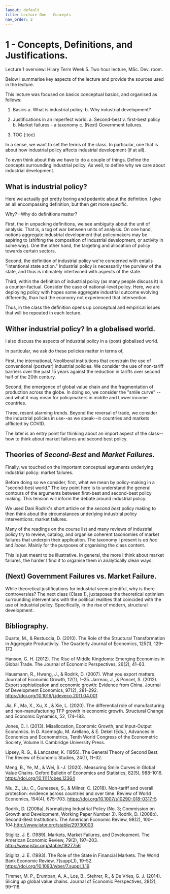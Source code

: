 ```yaml
---
layout: default
title: Lecture One - Concepts
nav_order: 2
---
```


# 1 - Concepts, Definitions, and Justifications.

Lecture 1 overview: Hilary Term Week 5. Two hour lecture, MSc. Dev. room.

Below I summarise key aspects of the lecture and provide the sources used in the lecture. 


This lecture was focused on basics conceptual basics, and organised as follows:

1. Basics
	a. What is industrial policy.
	b. Why industrial development?
2. Justifications in an imperfect world.
	a. Second-best v. first-best policy
	b. Market failures - a taxonomy
	c. (Next) Government failures.


1. TOC
{:toc}


In a sense, we want to set the terms of the class. In particular, one that is about how industrial policy affects industrial development (if at all).

To even think about this we have to do a couple of things. Define the concepts surrounding industrial policy. As well, to define why we care about industrial development.


## What is industrial policy?

Here we actually get pretty boring and pedantic about the definition. I give an all encompassing definition, but then get more specific.

Why?--Why do definitions matter?

First, the in unpacking definitions, we see ambiguity about the unit of analysis. That is, a tug of war between units of analysis. On one hand, notions aggregate industrial development that policymakers may be aspiring to (shifting the composition of industrial development, or activity in some way). One the other hand, the targeting and allocation of policy towards certain sectors. 

Second, the definition of industrial policy we're concerned with entails "intentional state action." Industrial policy is necessarily the purview of the state, and thus is intimately intertwined with aspects of the state. 

Third, within the definition of industrial policy (as many people discuss it) is a counter-factual. Consider the case of national-level policy. Here, we are deploying policy with hopes some aggregate industrial outcome evolving differently, than had the economy not experienced that intervention.

Thus, in the class the definition opens up conceptual and empirical issues that will be repeated in each lecture.


## Wither industrial policy? In a globalised world. 

I also discuss the aspects of industrial policy in a (post) globalised world. 

In particular, we ask do these policies matter in terms of, 

First, the international, Neoliberal institutions that constrain the use of conventional (postwar) industrial policies. We consider the use of non-tariff barriers over the past 15 years against the reduction in tariffs over second half of the 20th century. 

Second, the emergence of global value chain and the fragmentation of production across the globe. In doing so, we consider the "smile curve" -- and what it may mean for policymakers in middle and Lower income countries. 

Three, resent alarming trends. Beyond the reversal of trade, we consider the industrial policies in use--as we speak--in countries and markets afflicted by COVID. 

The later is an entry point for thinking about an import aspect of the class--how to think about market failures and second best policy. 



## Theories of _Second-Best_ and _Market Failures._

Finally, we touched on the important conceptual arguments underlying industrial policy: market failures.

Before doing so we consider, first, what we mean by policy-making in a "second-best world." The key point here is to understand the general contours of the arguments between first-best and second-best policy making. This tension will inform the debate around industrial policy.

We used Dani Rodrik's short article on the _second best_ policy making to then think about the circumstances underlying industrial policy interventions: market failures. 

Many of the readings on the course list and many reviews of industrial policy try to review, catalog, and organise coherent taxonomies of market failures that underpin their application. The taxonomy I present is _ad hoc_ and _loose_. Mainly for the purposes of organising the class content. 

This is just meant to be illustrative. In general, the more I think about market failures, the harder I find it to organise them in analytically clean ways. 


## (Next) Government Failures vs. Market Failure. 

While theoretical justifications for industrial seem plentiful, why is there controversies? The next class (Class 1), juxtaposes the theoretical optimism surrounding interventions with the political realities that coincided with the use of industrial policy. Specifically, in the rise of modern, structural development. 




## Bibliography.

Duarte, M., & Restuccia, D. (2010). The Role of the Structural Transformation in Aggregate Productivity. The Quarterly Journal of Economics, 125(1), 129–173

Hanson, G. H. (2012). The Rise of Middle Kingdoms: Emerging Economies in Global Trade. The Journal of Economic Perspectives, 26(2), 41–63.

Hausmann, R., Hwang, J., & Rodrik, D. (2007). What you export matters. Journal of Economic Growth, 12(1), 1–25. Jarreau, J., & Poncet, S. (2012). Export sophistication and economic growth: Evidence from China. Journal of Development Economics, 97(2), 281–292. https://doi.org/10.1016/j.jdeveco.2011.04.001

Jia, F., Ma, X., Xu, X., & Xie, L. (2020). The differential role of manufacturing and non-manufacturing TFP growth in economic growth. Structural Change and Economic Dynamics, 52, 174–183.

Jones, C. I. (2013). Misallocation, Economic Growth, and Input-Output Economics. In D. 
Acemoglu, M. Arellano, & E. Dekel (Eds.), Advances in Economics and Econometrics, Tenth World Congress of the Econometric Society, Volume II. Cambridge University Press.

Lipsey, R. G., & Lancaster, K. (1956). The General Theory of Second Best. The Review of Economic Studies, 24(1), 11–32.

Meng, B., Ye, M., & Wei, S.-J. (2020). Measuring Smile Curves in Global Value Chains. Oxford Bulletin of Economics and Statistics, 82(5), 988–1016. https://doi.org/10.1111/obes.12364

Niu, Z., Liu, C., Gunessee, S., & Milner, C. (2018). Non-tariff and overall protection: evidence across countries and over time. Review of World Economics, 154(4), 675–703. https://doi.org/10.1007/s10290-018-0317-5

Rodrik, D. (2008a). Normalizing Industrial Policy (No. 3; Commission on Growth and Development, Working Paper Number 3). Rodrik, D. (2008b). Second-Best Institutions. The American Economic Review, 98(2), 100–104.http://www.jstor.org/stable/29730003

Stiglitz, J. E. (1989). Markets, Market Failures, and Development. The American Economic Review, 79(2), 197–203. http://www.jstor.org/stable/1827756

Stiglitz, J. E. (1993). The Role of the State in Financial Markets. The World Bank Economic Review, 7(suppl_1), 19–52. https://doi.org/10.1093/wber/7.suppl_1.19

Timmer, M. P., Erumban, A. A., Los, B., Stehrer, R., & De Vries, G. J. (2014). Slicing up global value chains. Journal of Economic Perspectives, 28(2), 99–118.
 